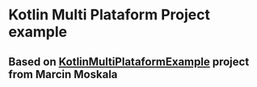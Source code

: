 # Kotlin Multi Plataform Project example

## Based on [KotlinMultiPlataformExample](https://github.com/MarcinMoskala/KotlinMultiplatformExample) project from Marcin Moskala
